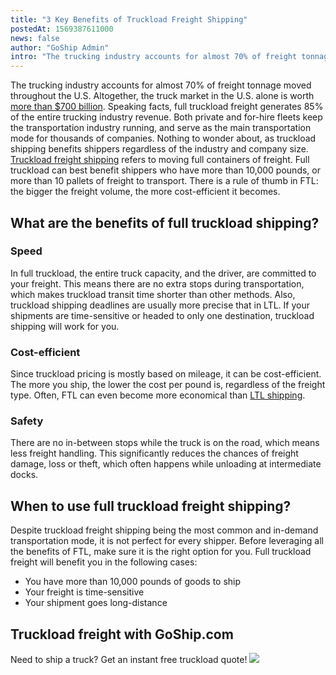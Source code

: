 ```yaml
---
title: "3 Key Benefits of Truckload Freight Shipping"
postedAt: 1569387611000
news: false
author: "GoShip Admin"
intro: "The trucking industry accounts for almost 70% of freight tonnage moved throughout the U.S. Altogether, the truck market in the U.S. alone is worth more than $700 billion. Speaking facts, full truckload freight generates 85% of the entire trucking industry revenue. Both private and for-hire fleets keep the transportation industry running, and serve as the main transportation mode for thousands of companies. Nothing to wonder about, as truckload shipping benefits shippers regardless of the industry and compan"
---
```

The trucking industry accounts for almost 70% of freight tonnage moved throughout the U.S. Altogether, the truck market in the U.S. alone is worth [more than $700 billion](https://medium.com/@sambokher/segments-of-u-s-trucking-industry-d872b5fca913). Speaking facts, full truckload freight generates 85% of the entire trucking industry revenue. Both private and for-hire fleets keep the transportation industry running, and serve as the main transportation mode for thousands of companies. Nothing to wonder about, as truckload shipping benefits shippers regardless of the industry and company size. [Truckload freight shipping](https://www.goship.com/blog/what-is-truckload-shipping-and-how-does-it-work/) refers to moving full containers of freight. Full truckload can best benefit shippers who have more than 10,000 pounds, or more than 10 pallets of freight to transport. There is a rule of thumb in FTL: the bigger the freight volume, the more cost-efficient it becomes.

What are the benefits of full truckload shipping?
-------------------------------------------------

### Speed

In full truckload, the entire truck capacity, and the driver, are committed to your freight. This means there are no extra stops during transportation, which makes truckload transit time shorter than other methods. Also, truckload shipping deadlines are usually more precise that in LTL. If your shipments are time-sensitive or headed to only one destination, truckload shipping will work for you.

### Cost-efficient

Since truckload pricing is mostly based on mileage, it can be cost-efficient. The more you ship, the lower the cost per pound is, regardless of the freight type. Often, FTL can even become more economical than [LTL shipping](https://www.goship.com/what-is-ltl-shipping/).

### Safety

There are no in-between stops while the truck is on the road, which means less freight handling. This significantly reduces the chances of freight damage, loss or theft, which often happens while unloading at intermediate docks.

When to use full truckload freight shipping?
--------------------------------------------

Despite truckload freight shipping being the most common and in-demand transportation mode, it is not perfect for every shipper. Before leveraging all the benefits of FTL, make sure it is the right option for you. Full truckload freight will benefit you in the following cases:

*   You have more than 10,000 pounds of goods to ship
*   Your freight is time-sensitive
*   Your shipment goes long-distance

Truckload freight with GoShip.com
---------------------------------

Need to ship a truck? Get an instant free truckload quote! [![](https://www.goship.com/wp-content/uploads/2021/02/1ace89b4-fe28-40ff-a2a7-4cddc60fc9ec.png)](https://www.goship.com/)
